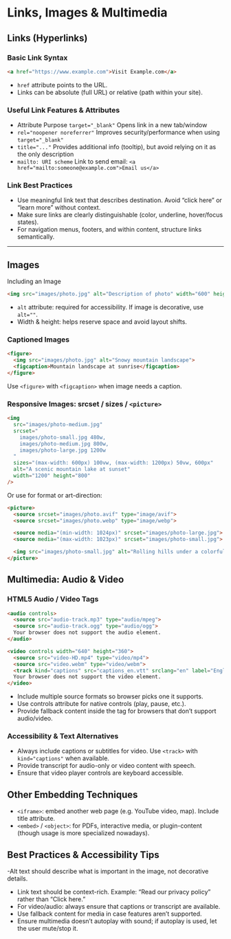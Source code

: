 # Links, Images & Multimedia

## Links (Hyperlinks)

### Basic Link Syntax

```html
<a href="https://www.example.com">Visit Example.com</a>
```
- `href` attribute points to the URL.
- Links can be absolute (full URL) or relative (path within your site).

### Useful Link Features & Attributes
- Attribute	Purpose `target="_blank"`	Opens link in a new tab/window
- `rel="noopener noreferrer"`	Improves security/performance when using `target="_blank"`
- `title="..."`	Provides additional info (tooltip), but avoid relying on it as the only description
- `mailto: URI scheme`	Link to send email: `<a href="mailto:someone@example.com">Email us</a>`

### Link Best Practices
- Use meaningful link text that describes destination. Avoid “click here” or “learn more” without context.
- Make sure links are clearly distinguishable (color, underline, hover/focus states).
- For navigation menus, footers, and within content, structure links semantically.

---
## Images
Including an Image
```html
<img src="images/photo.jpg" alt="Description of photo" width="600" height="400">
```

- `alt` attribute: required for accessibility. If image is decorative, use `alt=""`.
- Width & height: helps reserve space and avoid layout shifts.

### Captioned Images
```html
<figure>
  <img src="images/photo.jpg" alt="Snowy mountain landscape">
  <figcaption>Mountain landscape at sunrise</figcaption>
</figure>
```

Use `<figure>` with `<figcaption>` when image needs a caption.

### Responsive Images: srcset / sizes / `<picture>`
```html
<img
  src="images/photo-medium.jpg"
  srcset="
    images/photo-small.jpg 480w,
    images/photo-medium.jpg 800w,
    images/photo-large.jpg 1200w
  "
  sizes="(max-width: 600px) 100vw, (max-width: 1200px) 50vw, 600px"
  alt="A scenic mountain lake at sunset"
  width="1200" height="800"
/>
```

Or use <picture> for format or art-direction:
```html
<picture>
  <source srcset="images/photo.avif" type="image/avif">
  <source srcset="images/photo.webp" type="image/webp">

  <source media="(min-width: 1024px)" srcset="images/photo-large.jpg">
  <source media="(max-width: 1023px)" srcset="images/photo-small.jpg">

  <img src="images/photo-small.jpg" alt="Rolling hills under a colorful sunset" width="800" height="500">
</picture>
```

## Multimedia: Audio & Video
### HTML5 Audio / Video Tags
```html
<audio controls>
  <source src="audio-track.mp3" type="audio/mpeg">
  <source src="audio-track.ogg" type="audio/ogg">
  Your browser does not support the audio element.
</audio>
```
```html
<video controls width="640" height="360">
  <source src="video-HD.mp4" type="video/mp4">
  <source src="video.webm" type="video/webm">
  <track kind="captions" src="captions_en.vtt" srclang="en" label="English">
  Your browser does not support the video element.
</video>
```

- Include multiple source formats so browser picks one it supports.
- Use controls attribute for native controls (play, pause, etc.).
- Provide fallback content inside the tag for browsers that don’t support audio/video.

### Accessibility & Text Alternatives

- Always include captions or subtitles for video. Use `<track>` with `kind="captions"` when available.
- Provide transcript for audio-only or video content with speech.
- Ensure that video player controls are keyboard accessible.

## Other Embedding Techniques

- `<iframe>`: embed another web page (e.g. YouTube video, map). Include title attribute.
- `<embed>` / `<object>`: for PDFs, interactive media, or plugin-content (though usage is more specialized nowadays).

## Best Practices & Accessibility Tips

-Alt text should describe what is important in the image, not decorative details.
- Link text should be context-rich. Example: “Read our privacy policy” rather than “Click here.”
- For video/audio: always ensure that captions or transcript are available.
- Use fallback content for media in case features aren’t supported.
- Ensure multimedia doesn’t autoplay with sound; if autoplay is used, let the user mute/stop it.
